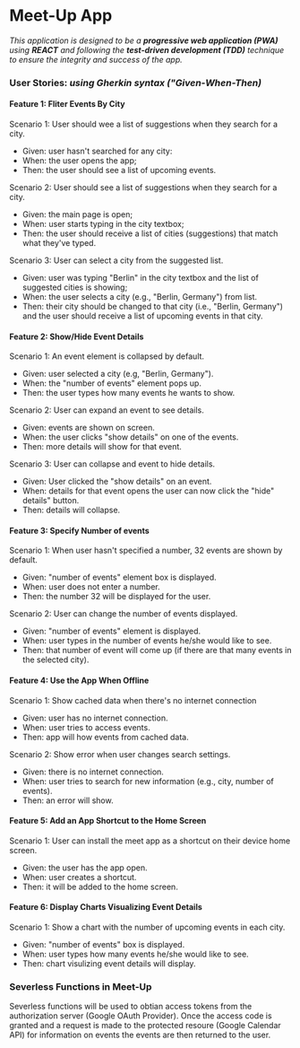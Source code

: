 # Meet-Up App

_This application is designed to be a **progressive web application (PWA)** using **REACT** and following the **test-driven development (TDD)** technique to ensure the integrity and success of the app._

### User Stories: _using Gherkin syntax ("Given-When-Then)_

#### Feature 1: Fliter Events By City

Scenario 1: User should wee a list of suggestions when they search for a city.

- Given: user hasn't searched for any city:
- When: the user opens the app;
- Then: the user should see a list of upcoming events.

Scenario 2: User should see a list of suggestions when they search for a city.

- Given: the main page is open;
- When: user starts typing in the city textbox;
- Then: the user should receive a list of cities (suggestions) that match what they've typed.

Scenario 3: User can select a city from the suggested list.

- Given: user was typing "Berlin" in the city textbox and the list of suggested cities is showing;
- When: the user selects a city (e.g., "Berlin, Germany") from list.
- Then: their city should be changed to that city (i.e., "Berlin, Germany") and the user should receive a list of upcoming events in that city.

#### Feature 2: Show/Hide Event Details

Scenario 1: An event element is collapsed by default.

- Given: user selected a city (e.g, "Berlin, Germany").
- When: the "number of events" element pops up.
- Then: the user types how many events he wants to show.

Scenario 2: User can expand an event to see details.

- Given: events are shown on screen.
- When: the user clicks "show details" on one of the events.
- Then: more details will show for that event.

Scenario 3: User can collapse and event to hide details.

- Given: User clicked the "show details" on an event.
- When: details for that event opens the user can now click the "hide" details" button.
- Then: details will collapse.

#### Feature 3: Specify Number of events

Scenario 1: When user hasn't specified a number, 32 events are shown by default.

- Given: "number of events" element box is displayed.
- When: user does not enter a number.
- Then: the number 32 will be displayed for the user.

Scenario 2: User can change the number of events displayed.

- Given: "number of events" element is displayed.
- When: user types in the number of events he/she would like to see.
- Then: that number of event will come up (if there are that many events in the selected city).

#### Feature 4: Use the App When Offline

Scenario 1: Show cached data when there's no internet connection

- Given: user has no internet connection.
- When: user tries to access events.
- Then: app will how events from cached data.

Scenario 2: Show error when user changes search settings.

- Given: there is no internet connection.
- When: user tries to search for new information (e.g., city, number of events).
- Then: an error will show.

#### Feature 5: Add an App Shortcut to the Home Screen

Scenario 1: User can install the meet app as a shortcut on their device home screen.

- Given: the user has the app open.
- When: user creates a shortcut.
- Then: it will be added to the home screen.

#### Feature 6: Display Charts Visualizing Event Details

Scenario 1: Show a chart with the number of upcoming events in each city.

- Given: "number of events" box is displayed.
- When: user types how many events he/she would like to see.
- Then: chart visulizing event details will display.

### Severless Functions in Meet-Up

Severless functions will be used to obtian access tokens from the authorization server (Google OAuth Provider). Once the access code is granted and a request is made to the protected resoure (Google Calendar API) for information on events the events are then returned to the user.
